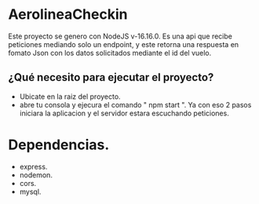 # AerolineaCheckin

 Este proyecto se  genero con NodeJS v-16.16.0.
 Es una api que  recibe peticiones mediando solo un endpoint, y este retorna una respuesta en fomato Json con los datos solicitados 
 mediante el id del vuelo.


 ## ¿Qué necesito para ejecutar el proyecto?
 * Ubicate en la raiz del proyecto.
 * abre tu consola y ejecura el comando " npm start ".
 Ya con eso 2 pasos iniciara la aplicacion y el servidor estara escuchando peticiones.

# Dependencias.
* express.
* nodemon.
* cors.
* mysql.
